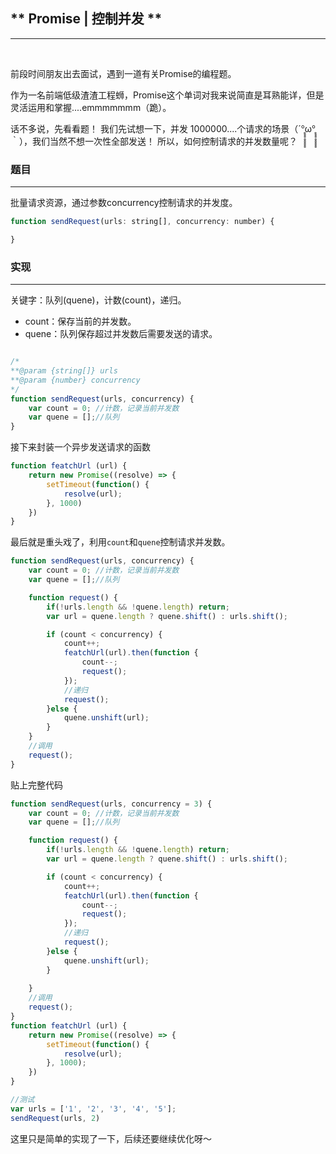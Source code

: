 ## ** Promise | 控制并发 ** ##
----------

&nbsp;

前段时间朋友出去面试，遇到一道有关Promise的编程题。

作为一名前端低级渣渣工程蛳，Promise这个单词对我来说简直是耳熟能详，但是灵活运用和掌握....emmmmmmm（跪）。

话不多说，先看看题！
我们先试想一下，并发 1000000....个请求的场景（´°̥̥̥̥̥̥̥̥ω°̥̥̥̥̥̥̥̥｀），我们当然不想一次性全部发送！
所以，如何控制请求的并发数量呢？

### 题目 ###
----------
批量请求资源，通过参数concurrency控制请求的并发度。

```js
function sendRequest(urls: string[], concurrency: number) {

}
```

### 实现 ###
----------

关键字：队列(quene)，计数(count)，递归。

- count：保存当前的并发数。
- quene：队列保存超过并发数后需要发送的请求。

```js

/*
**@param {string[]} urls
**@param {number} concurrency
*/
function sendRequest(urls, concurrency) {
    var count = 0; //计数，记录当前并发数
    var quene = [];//队列
}
```


接下来封装一个异步发送请求的函数

```js
function featchUrl (url) {
    return new Promise((resolve) => {
        setTimeout(function() {
            resolve(url);
        }, 1000)
    })
}
```

最后就是重头戏了，利用`count`和`quene`控制请求并发数。

```js
function sendRequest(urls, concurrency) {
    var count = 0; //计数，记录当前并发数
    var quene = [];//队列

    function request() {
        if(!urls.length && !quene.length) return;
        var url = quene.length ? quene.shift() : urls.shift();

        if (count < concurrency) {
            count++;
            featchUrl(url).then(function {
                count--;
                request(); 
            });
            //递归
            request(); 
        }else {
            quene.unshift(url);
        }
    }
    //调用
    request();
}
```


贴上完整代码

```js
function sendRequest(urls, concurrency = 3) {
    var count = 0; //计数，记录当前并发数
    var quene = [];//队列

    function request() {
        if(!urls.length && !quene.length) return;
        var url = quene.length ? quene.shift() : urls.shift();

        if (count < concurrency) {
            count++;
            featchUrl(url).then(function {
                count--;
                request(); 
            });
            //递归
            request(); 
        }else {
            quene.unshift(url);
        }
        
    }
    //调用
    request();
}
function featchUrl (url) {
    return new Promise((resolve) => {
        setTimeout(function() {
            resolve(url);
        }, 1000);
    })
}

//测试
var urls = ['1', '2', '3', '4', '5'];
sendRequest(urls, 2)
```

这里只是简单的实现了一下，后续还要继续优化呀～